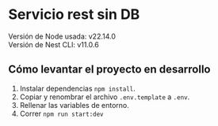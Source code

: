 # Servicio rest sin DB

Versión de Node usada: v22.14.0  
Versión de Nest CLI: v11.0.6

## Cómo levantar el proyecto en desarrollo

1. Instalar dependencias `npm install`.
2. Copiar y renombrar el archivo `.env.template` a `.env`.
3. Rellenar las variables de entorno.
4. Correr `npm run start:dev`
